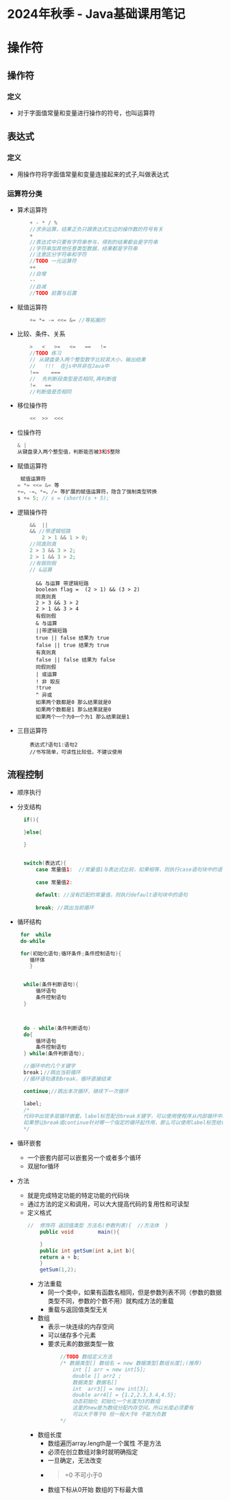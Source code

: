 # 2024年秋季 - Java基础课用笔记
# 操作符
## 操作符
### 定义
- 对于字面值常量和变量进行操作的符号，也叫运算符
## 表达式
### 定义
- 用操作符将字面值常量和变量连接起来的式子,叫做表达式
### 运算符分类
- 算术运算符
    ```java
        + - * / %
        //求余运算，结果正负只跟表达式左边的操作数的符号有关
        +
        //表达式中只要有字符串参与，得到的结果都会是字符串
        //字符串加其他任意类型数据，结果都是字符串
        //注意区分字符串和字符
        //TODO 一元运算符
        ++
        //自增
        --
        //自减
        //TODO 前置与后置
    ```
- 赋值运算符
    ```java
        += *= -= <<= &= //等拓展的

    ```
- 比较、条件、关系
    ```java
        >   <   >=   <=   ==   !=
        //TODO 练习
        // 从键盘录入两个整型数字比较其大小，输出结果
        //   !!!  在js中并非在Java中
        !==    ===
        //  先判断段类型是否相同,再判断值
        !=   ==
        //判断值是否相同
    ```
- 移位操作符
    ```java
        <<  >>  <<<
    ```
- 位操作符
    ```java
    & | 
    从键盘录入两个整型值，判断能否被3和5整除
    ```
- 赋值运算符
    ```java
     赋值运算符
    = *= <<= &= 等
    +=、-=、*=、/= 等扩展的赋值运算符，隐含了强制类型转换
    s += 5; // s = (short)(s + 5);
    ```
- 逻辑操作符
    ```java
        &&  ||
        && //带逻辑短路
            2 > 1 && 1 > 0;
        //同真则真
        2 > 3 && 3 > 2;
        2 > 1 && 3 > 2;
        //有假则假
        // &运算

    ```
            && 与运算 带逻辑短路
            boolean flag =  (2 > 1) && (3 > 2)
            同真则真
            2 > 3 && 3 > 2
            2 > 1 && 3 > 4
            有假则假
            & 与运算
            ||带逻辑短路 
            true || false 结果为 true
            false || true 结果为 true
            有真则真
            false || false 结果为 false
            同假则假
            | 或运算
            ! 非 取反
            !true  
            ^ 异或
            如果两个数都是0 那么结果就是0
            如果两个数都是1 那么结果就是0
            如果两个一个为0一个为1 那么结果就是1
- 三目运算符
    ```
        表达式?语句1:语句2
        //书写简单，可读性比较低，不建议使用
    ```
## 流程控制
- 顺序执行

- 分支结构
  ```java
    if(){

    }else{

    }


    switch(表达式){
        case 常量值1:  //常量值1与表达式比较，如果相等，则执行case语句块中的语句
        
        case 常量值2:
        
        default: //没有匹配的常量值，则执行default语句块中的语句
        
        break; //跳出当前循环

  ```

- 循环结构
  ```java
   for  while
   do-while

   for(初始化语句;循环条件;条件控制语句){
      循环体
      }


    while(条件判断语句){
        循环语句
        条件控制语句
    }



    do - while(条件判断语句)
    do{
        循环语句
        条件控制语句
    } while(条件判断语句);

    //循环中的几个关键字
    break；//跳出当前循环
    //循环语句遇到break，循环直接结束
  
    continue;//跳出本次循环，继续下一次循环

    label;
    /*
    代码中出现多层循环嵌套。label标签配合break关键字，可以使用使程序从内部循环中跳出
    如果想让break或continue针对哪一个指定的循环起作用，那么可以使用label标签给循环起名字然后针对起名字，然后，使用break或continue加上label标签即可
    */
  
  ```
- 循环嵌套
  - 一个嵌套内部可以嵌套另一个或者多个循环
  - 双层for循环 
- 方法 
  - 就是完成特定功能的特定功能的代码块
  - 通过方法的定义和调用，可以大大提高代码的复用性和可读型
  - 定义格式
    ```java
    //  修饰符 返回值类型 方法名(参数列表){  //方法体  }
        public void        main(){

        }
        public int getSum(int a,int b){
        return a + b;
        }
        getSum(1,2);
    ```
    - 方法重载
      - 同一个类中，如果有函数名相同，但是参数列表不同（参数的数据类型不同，参数的个数不用）就构成方法的重载
      - 重载与返回值类型无关
    - 数组
      - 表示一块连续的内存空间
      - 可以储存多个元素
      - 要求元素的数据类型一致
        ```java
            //TODO 数组定义方法
            /* 数据类型[] 数组名 = new 数据类型[数组长度];(推荐)
                int [] arr = new int[5];
                double [] arr2 ;
                数据类型 数据名[]
                int  arr3[] = new int[3];
                double arr4[] = {1.2,2.3,3.4,4.5};
                动态初始化 初始化一个长度为3的数组
                这里的new是为数组分配内存空间，所以长度必须要有
                可以大于等于0 但一般大于0 不能为负数
            */
        ```
    - 数组长度
      - 数组遍历array.length是一个属性 不是方法
      - 必须在创立数组对象时就明确指定
      - 一旦确定，无法改变
      - >=0 不可小于0
      - 数组下标从0开始 数组的下标最大值
